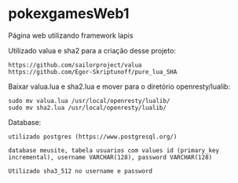 # pokexgamesWeb1
Página web utilizando framework lapis

Utilizado valua e sha2 para a criação desse projeto:

	https://github.com/sailorproject/valua 
	https://github.com/Egor-Skriptunoff/pure_lua_SHA
	
Baixar valua.lua e sha2.lua e mover para o diretório openresty/lualib:

	sudo mv valua.lua /usr/local/openresty/lualib/
	sudo mv sha2.lua /usr/local/openresty/lualib/

Database:

	utilizado postgres (https://www.postgresql.org/)

	database meusite, tabela usuarios com values id (primary_key incremental), username VARCHAR(128), password VARCHAR(128)
	
	Utilizado sha3_512 no username e password
	
	


